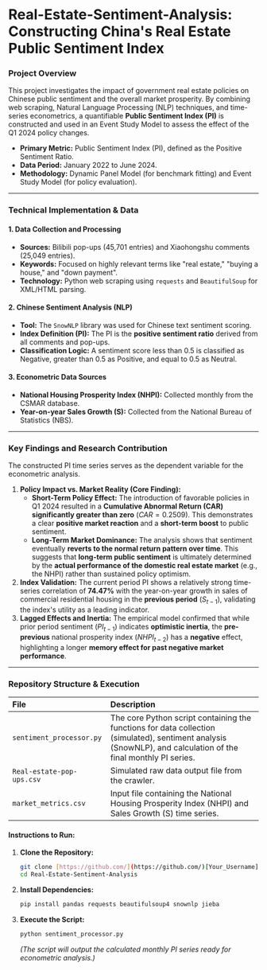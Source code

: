 
# Real-Estate-Sentiment-Analysis: Constructing China's Real Estate Public Sentiment Index

### Project Overview

This project investigates the impact of government real estate policies on Chinese public sentiment and the overall market prosperity. By combining web scraping, Natural Language Processing (NLP) techniques, and time-series econometrics, a quantifiable **Public Sentiment Index (PI)** is constructed and used in an Event Study Model to assess the effect of the Q1 2024 policy changes.

- **Primary Metric:** Public Sentiment Index (PI), defined as the Positive Sentiment Ratio.
- **Data Period:** January 2022 to June 2024.
- **Methodology:** Dynamic Panel Model (for benchmark fitting) and Event Study Model (for policy evaluation).

---

### Technical Implementation & Data

#### 1. Data Collection and Processing

- **Sources:** Bilibili pop-ups (45,701 entries) and Xiaohongshu comments (25,049 entries).
- **Keywords:** Focused on highly relevant terms like "real estate," "buying a house," and "down payment".
- **Technology:** Python web scraping using `requests` and `BeautifulSoup` for XML/HTML parsing.

#### 2. Chinese Sentiment Analysis (NLP)

- **Tool:** The `SnowNLP` library was used for Chinese text sentiment scoring.
- **Index Definition (PI):** The PI is the **positive sentiment ratio** derived from all comments and pop-ups.
- **Classification Logic:** A sentiment score less than 0.5 is classified as Negative, greater than 0.5 as Positive, and equal to 0.5 as Neutral.

#### 3. Econometric Data Sources

- **National Housing Prosperity Index (NHPI):** Collected monthly from the CSMAR database.
- **Year-on-year Sales Growth (S):** Collected from the National Bureau of Statistics (NBS).

---

### Key Findings and Research Contribution

The constructed PI time series serves as the dependent variable for the econometric analysis.

1.  **Policy Impact vs. Market Reality (Core Finding):**
    * **Short-Term Policy Effect:** The introduction of favorable policies in Q1 2024 resulted in a **Cumulative Abnormal Return (CAR) significantly greater than zero** ($CAR = 0.2509$). This demonstrates a clear **positive market reaction** and a **short-term boost** to public sentiment.
    * **Long-Term Market Dominance:** The analysis shows that sentiment eventually **reverts to the normal return pattern over time**. This suggests that **long-term public sentiment** is ultimately determined by the **actual performance of the domestic real estate market** (e.g., the NHPI) rather than sustained policy optimism.
2.  **Index Validation:** The current period PI shows a relatively strong time-series correlation of **74.47%** with the year-on-year growth in sales of commercial residential housing in the **previous period** ($S_{t-1}$), validating the index's utility as a leading indicator.
3.  **Lagged Effects and Inertia:** The empirical model confirmed that while prior period sentiment ($PI_{t-1}$) indicates **optimistic inertia**, the **pre-previous** national prosperity index ($NHPI_{t-2}$) has a **negative** effect, highlighting a longer **memory effect for past negative market performance**.

---

### Repository Structure & Execution

| File | Description |
| :--- | :--- |
| `sentiment_processor.py` | The core Python script containing the functions for data collection (simulated), sentiment analysis (SnowNLP), and calculation of the final monthly PI series. |
| `Real-estate-pop-ups.csv` | Simulated raw data output file from the crawler. |
| `market_metrics.csv` | Input file containing the National Housing Prosperity Index (NHPI) and Sales Growth (S) time series. |

#### Instructions to Run:

1.  **Clone the Repository:**
    ```bash
    git clone [https://github.com/](https://github.com/)[Your_Username]/Real-Estate-Sentiment-Analysis.git
    cd Real-Estate-Sentiment-Analysis
    ```

2.  **Install Dependencies:**
    ```bash
    pip install pandas requests beautifulsoup4 snownlp jieba
    ```

3.  **Execute the Script:**
    ```bash
    python sentiment_processor.py
    ```
    *(The script will output the calculated monthly PI series ready for econometric analysis.)*
